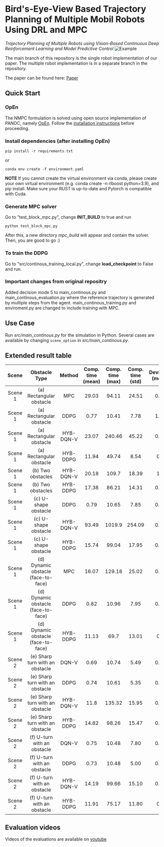 # Bird's-Eye-View Based Trajectory Planning of Multiple Mobil Robots Using DRL and MPC
*Trajectory Planning of Multiple Robots using Vision-Based Continuous Deep Reinforcement Learning and Model Predictive Control*
![Example](doc/cover.jpg "Example")

The main branch of this repository is the single robot implementation of our paper. The multiple robot implementation is in a separate branch in the repository.

The paper can be found here: [Paper](doc/iros24_official.pdf)
## Quick Start
### OpEn
The NMPC formulation is solved using open source implementation of PANOC, namely [OpEn](https://alphaville.github.io/optimization-engine/). Follow the [installation instructions](https://alphaville.github.io/optimization-engine/docs/installation) before proceeding. 

### Install dependencies (after installing OpEn)
```
pip install -r requirements.txt
```
or
```
conda env create -f environment.yaml
```
**NOTE** If you cannot create the virtual environment via conda, please create your own virtual environment (e.g. conda create -n rlboost python=3.9), and pip install.
Make sure your RUST is up-to-date and Pytorch is compatible with Cuda. 

### Generate MPC solver
Go to "test_block_mpc.py", change **INIT_BUILD** to true and run
```
python test_block_mpc.py
```
After this, a new directory *mpc_build* will appear and contain the solver. Then, you are good to go :)

### To train the DDPG
Go to "src/continous_training_local.py", change **load_checkpoint** to False and run.

### Important changes from original repositry
Added decision mode 5 to main_continous.py and main_continous_evaluation.py where the reference trajectory is generated by multiple steps from the agent. main_continous_training.py  and enviroment.py are changed to include training with MPC.


## Use Case
Run *src/main_continous.py* for the simulation in Python. Several cases are available by changing ```scene_option``` in *src/main_continous.py*.

## Extended result table
| Scene    | Obstacle Type                    | Method      | Comp. time (mean) | Comp. time (max) | Comp. time (std) | Deviation (mean) | Deviation (max) | Speed | Angular speed | Finish time step | Success rate (%) |
|:--------:|:--------------------------------:|:-----------:|:-----------------:|:----------------:|:-----------------:|:----------------:|:---------------:|:------:|:-------------:|:----------------:|:----------------:|
| Scene 1  | (a) Rectangular obstacle         | MPC         | 29.03             | 94.11            | 24.51             | 0.54             | 1.94            | 0.04   | 0.03          | 76               | 100              |
| Scene 1  | (a) Rectangular obstacle         | DDPG        | 0.77              | 10.41            | 7.78              | 1.02             | 1.98            | 0.08   | 0.61          | 73               | 100              |
| Scene 1  | (a) Rectangular obstacle         | HYB-DQN-V   | 23.07             | 240.46           | 45.22             | 0.91             | 2.11            | 0.03   | 0.1           | 81               | 100              |
| Scene 1  | (a) Rectangular obstacle         | HYB-DDPG    | 11.94             | 49.74            | 8.54              | 0.9              | 2.23            | 0.02   | 0.06          | 76               | 100              |
| Scene 1  | (b) Two obstacles                | HYB-DQN-V   | 20.18             | 109.7            | 18.39             | 1.0              | 2.68            | 0.04   | 0.06          | 98               | 100              |
| Scene 1  | (b) Two obstacles                | HYB-DDPG    | 17.38             | 86.21            | 14.31             | 0.96             | 2.62            | 0.03   | 0.05          | 97               | 100              |
| Scene 1  | (c) U-shape obstacle             | DDPG        | 0.79              | 10.65            | 7.85              | 0.98             | 1.91            | 0.08   | 0.58          | 74               | 100              |
| Scene 1  | (c) U-shape obstacle             | HYB-DQN-V   | 93.49             | 1019.9           | 254.09            | 0.84             | 2.93            | 0.09   | 0.16          | 118              | 40               |
| Scene 1  | (c) U-shape obstacle             | HYB-DDPG    | 15.74             | 99.04            | 17.95             | 0.87             | 2.18            | 0.02   | 0.07          | 75               | 100              |
| Scene 1  | (d) Dynamic obstacle (face-to-face) | MPC     | 16.07             | 129.18           | 25.02             | 0.44             | 1.69            | 0.03   | 0.04          | 69               | 100              |
| Scene 1  | (d) Dynamic obstacle (face-to-face) | DDPG    | 0.82              | 10.96            | 7.95              | 0.74             | 1.94            | 0.08   | 0.48          | 77               | 98               |
| Scene 1  | (d) Dynamic obstacle (face-to-face) | HYB-DDPG | 11.13             | 69.7             | 13.01             | 0.9              | 2.85            | 0.02   | 0.05          | 79               | 100              |
| Scene 2  | (e) Sharp turn with an obstacle  | DQN-V       | 0.69              | 10.74            | 5.49              | 0.87             | 1.44            | 0.19   | 0.7           | 150              | 78               |
| Scene 2  | (e) Sharp turn with an obstacle  | DDPG        | 0.74              | 10.61            | 5.35              | 0.53             | 1.37            | 0.09   | 0.56          | 158              | 96               |
| Scene 2  | (e) Sharp turn with an obstacle  | HYB-DQN-V   | 11.8              | 135.32           | 15.95             | 0.49             | 1.8             | 0.02   | 0.04          | 149              | 100              |
| Scene 2  | (e) Sharp turn with an obstacle  | HYB-DDPG    | 14.82             | 98.26            | 15.47             | 0.43             | 1.63            | 0.01   | 0.03          | 151              | 100              |
| Scene 2  | (f) U-turn with an obstacle      | DQN-V       | 0.75              | 10.48            | 7.80              | 0.42             | 0.87            | 0.17   | 0.67          | 149              | 40               |
| Scene 2  | (f) U-turn with an obstacle      | DDPG        | 0.73              | 10.48            | 5.00              | 0.63             | 1.05            | 0.13   | 0.51          | 169              | 74               |
| Scene 2  | (f) U-turn with an obstacle      | HYB-DQN-V   | 14.19             | 99.66            | 15.10             | 0.43             | 1.67            | 0.02   | 0.03          | 148              | 100              |
| Scene 2  | (f) U-turn with an obstacle      | HYB-DDPG    | 11.91             | 75.17            | 11.80             | 0.4              | 1.42            | 0.02   | 0.02          | 147              | 100              |

## Evaluation videos
Videos of the evaluations are available on [youtube](https://www.youtube.com/watch?v=A2TAuWXqH2k&list=PLPOBQOuy0QPRkYZ1olWVMvoB_gpyaQp5T)



## 



